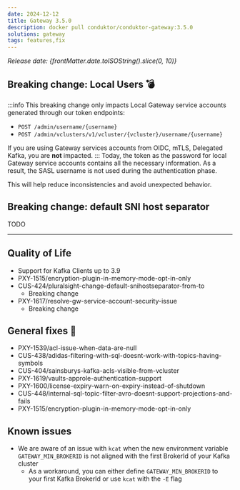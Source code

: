 ```yaml
---
date: 2024-12-12
title: Gateway 3.5.0
description: docker pull conduktor/conduktor-gateway:3.5.0
solutions: gateway
tags: features,fix
---
```


*Release date: {frontMatter.date.toISOString().slice(0, 10)}*

## Breaking change: Local Users 💣
:::info
This breaking change only impacts Local Gateway service accounts generated through our token endpoints:
- `POST /admin/username/{username}`
- `POST /admin/vclusters/v1/vcluster/{vcluster}/username/{username}`

If you are using Gateway services accounts from OIDC, mTLS, Delegated Kafka, you are **not** impacted.
:::
Today, the token as the password for local Gateway service accounts contains all the necessary information. As a result, the SASL username is not used during the authentication phase.  

This will help reduce inconsistencies and avoid unexpected behavior.

## Breaking change: default SNI host separator
TODO

***

## Quality of Life
- Support for Kafka Clients up to 3.9
- PXY-1515/encryption-plugin-in-memory-mode-opt-in-only
- CUS-424/pluralsight-change-default-snihostseparator-from-to
  - Breaking change
- PXY-1617/resolve-gw-service-account-security-issue
  - Breaking change


## General fixes 🔨

- PXY-1539/acl-issue-when-data-are-null
- CUS-438/adidas-filtering-with-sql-doesnt-work-with-topics-having-symbols
- CUS-404/sainsburys-kafka-acls-visible-from-vcluster
- PXY-1619/vaults-approle-authentication-support
- PXY-1600/license-expiry-warn-on-expiry-instead-of-shutdown
- CUS-448/internal-sql-topic-filter-avro-doesnt-support-projections-and-fails
- PXY-1515/encryption-plugin-in-memory-mode-opt-in-only


## Known issues
- We are aware of an issue with `kcat` when the new environment variable `GATEWAY_MIN_BROKERID` is not aligned with the first BrokerId of your Kafka cluster
  - As a workaround, you can either define `GATEWAY_MIN_BROKERID` to your first Kafka BrokerId or use `kcat` with the `-E` flag
